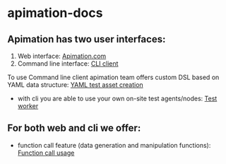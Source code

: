 # apimation-docs

## Apimation has two user interfaces:
1) Web interface: [Apimation.com](https://apimation.com)
2) Command line interface: [CLI client](https://github.com/dlocmelis/apimation-cli-client)

To use Command line client apimation team offers custom DSL based on YAML data structure: [YAML test asset creation](docs/yaml-tests.md)
- with cli you are able to use your own on-site test agents/nodes: [Test worker](docs/nodeInstaller.md)

## For both web and cli we offer:
- function call feature (data generation and manipulation functions): [Function call usage](docs/functionCalls.md)
